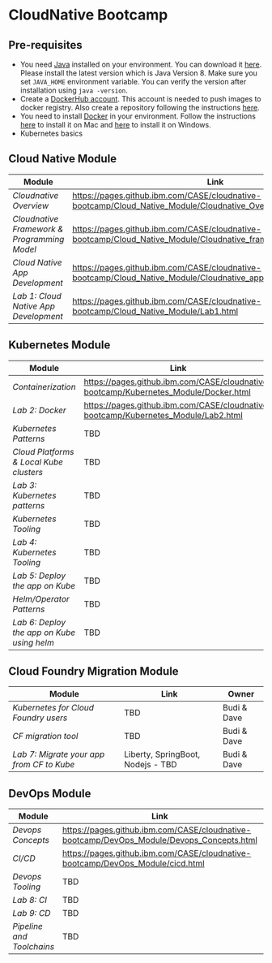 # CloudNative Bootcamp

## Pre-requisites 

- You need [Java](https://www.java.com/en/) installed on your environment. You can download it [here](https://www.java.com/download/). Please install the latest version which is Java Version 8. Make sure you set `JAVA_HOME` environment variable. You can verify the version after installation using `java -version`.
- Create a [DockerHub account](https://hub.docker.com/). This account is needed to push images to docker registry. Also create a repository following the instructions [here](https://docs.docker.com/docker-hub/repos/[).
- You need to install [Docker](https://www.docker.com/) in your environment. Follow the instructions [here](https://docs.docker.com/docker-for-mac/install/) to install it on Mac and [here](https://docs.docker.com/docker-for-windows/install/) to install it on Windows.
- Kubernetes basics

## Cloud Native Module 

| Module | Link | Owner |
| ------ | ---- | ----- |
| *Cloudnative Overview* | https://pages.github.ibm.com/CASE/cloudnative-bootcamp/Cloud_Native_Module/Cloudnative_Overview.html | Hema |
| *Cloudnative Framework & Programming Model* | https://pages.github.ibm.com/CASE/cloudnative-bootcamp/Cloud_Native_Module/Cloudnative_framework_prog_model.html | Hema |
| *Cloud Native App Development* | https://pages.github.ibm.com/CASE/cloudnative-bootcamp/Cloud_Native_Module/Cloudnative_app_development.html | Hema |
| *Lab 1: Cloud Native App Development* | https://pages.github.ibm.com/CASE/cloudnative-bootcamp/Cloud_Native_Module/Lab1.html | Hema |

 ## Kubernetes Module

| Module | Link | Owner |
| ------ | ---- | ----- |
| *Containerization* | https://pages.github.ibm.com/CASE/cloudnative-bootcamp/Kubernetes_Module/Docker.html | Hema |
| *Lab 2: Docker* | https://pages.github.ibm.com/CASE/cloudnative-bootcamp/Kubernetes_Module/Lab2.html | Hema |
| *Kubernetes Patterns* | TBD | Bryan |
| *Cloud Platforms & Local Kube clusters* | TBD | Bryan |
| *Lab 3: Kubernetes patterns* | TBD | Bryan |
| *Kubernetes Tooling* | TBD | Bryan |
| *Lab 4: Kubernetes Tooling* | TBD | Bryan |
| *Lab 5: Deploy the app on Kube* | TBD | Bryan |
| *Helm/Operator Patterns* | TBD | Bryan |
| *Lab 6: Deploy the app on Kube using helm* | TBD | Bryan |

## Cloud Foundry Migration Module

| Module | Link | Owner |
| ------ | ---- | ----- |
| *Kubernetes for Cloud Foundry users* | TBD | Budi & Dave |
| *CF migration tool* | TBD | Budi & Dave |
| *Lab 7: Migrate your app from CF to Kube* | Liberty, SpringBoot, Nodejs  - TBD| Budi & Dave |

## DevOps Module

| Module | Link | Owner |
| ------ | ---- | ----- |
| *Devops Concepts* | https://pages.github.ibm.com/CASE/cloudnative-bootcamp/DevOps_Module/Devops_Concepts.html | Hema |
| *CI/CD* | https://pages.github.ibm.com/CASE/cloudnative-bootcamp/DevOps_Module/cicd.html | Hema |
| *Devops Tooling* | TBD | Hema |
| *Lab 8: CI* | TBD | Hema |
| *Lab 9: CD* | TBD | Hema |
| *Pipeline and Toolchains* | TBD | Hema / Bryan |
